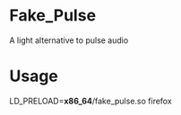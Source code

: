 # Fake_Pulse
A light alternative to pulse audio

# Usage

LD_PRELOAD=__x86_64__/fake_pulse.so firefox
